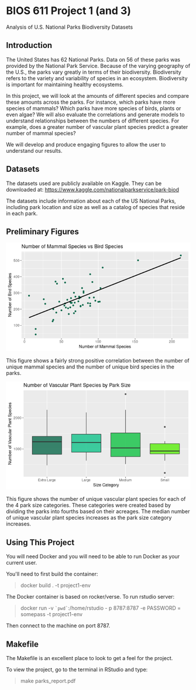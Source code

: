 BIOS 611 Project 1 (and 3)
==========================
Analysis of U.S. National Parks Biodiversity Datasets

Introduction
-----------------

The United States has 62 National Parks. Data on 56 of these parks was provided by the National Park Service. Because of the varying geography of the U.S., the parks vary greatly in terms of their biodiversity. Biodiversity refers to the variety and variability of species in an ecosystem. Biodiversity is important for maintaining healthy ecosystems. 

In this project, we will look at the amounts of different species and compare these amounts across the parks. For instance, which parks have more species of mammals? Which parks have more species of birds, plants or even algae? We will also evaluate the correlations and generate models to understand relationships between the numbers of different species. For example, does a greater number of vascular plant species predict a greater number of mammal species? 

We will develop and produce engaging figures to allow the user to understand our results. 

Datasets
-----------------

The datasets used are publicly available on Kaggle. They can be downloaded at: https://www.kaggle.com/nationalparkservice/park-biod

The datasets include information about each of the US National Parks, including park location and size as well as a catalog of species that reside in each park.  

Preliminary Figures
------------------

![](figures/MammalsvsBirds2.png)

This figure shows a fairly strong positive correlation between the number of unique
mammal species and the number of unique bird species in the parks.

![](figures/ParkSizevsPlantsBoxplots.png)

This figure shows the number of unique vascular plant species for each of the 4 park 
size categories. These categories were created based by dividing the parks into fourths
based on their acreages. The median number of unique vascular plant species increases
as the park size category increases.


Using This Project
-----------------

You will need Docker and you will need to be able to run Docker as your current user.

You'll need to first build the container:

> docker build . -t project1-env
    
The Docker container is based on rocker/verse. To run rstudio server: 

> docker run -v `` `pwd` ``:/home/rstudio - p 8787:8787 -e PASSWORD = somepass -t project1-env
    
Then connect to the machine on port 8787.

Makefile 
-----------------

The Makefile is an excellent place to look to get a feel for the project.

To view the project, go to the terminal in RStudio and type:

> make parks_report.pdf